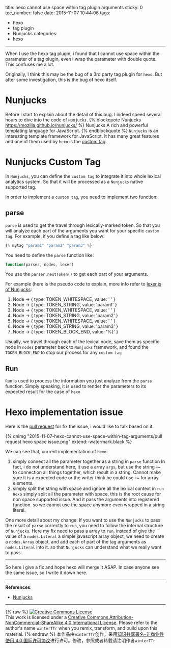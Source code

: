 title: hexo cannot use space within tag plugin arguments
sticky: 0
toc_number: false
date: 2015-11-07 10:44:06
tags:
  - hexo
  - tag plugin
  - Nunjucks
categories:
  - hexo
---

When I use the hexo tag plugin, i found that I cannot use space within the parameter of a tag plugin, even I wrap the parameter with double quote. This confuses me a lot.

Originally, I think this may be the bug of a 3rd party tag plugin for `hexo`.
But after some investigation, this is the bug of hexo itself.


<!--more-->

# Nunjucks

Before I start to explain about the detail of this bug.
I indeed speed several hours to dive into the code of `Nunjucks`.
{% blockquote Nunjucks https://mozilla.github.io/nunjucks/ %}
Nunjucks
A rich and powerful templating language for JavaScript.
{% endblockquote %}
`Nunjucks` is an interesting template framework for JavaScript. It has many great features and one of them used by `hexo` is the [custom tag](https://mozilla.github.io/nunjucks/api.html#custom-tags).

# Nunjucks Custom Tag
In `Nunjucks`, you can define the `custom tag` to integrate it into whole lexical analytics system. So that it will be processed as a `Nunjucks` native supported tag.

In order to implement a `custom tag`, you need to implement two function:
## parse
`parse` is used to get the travel through lexically-marked token. So that you will analyze each part of the arguments you want for your specific `custom tag`.
For example, if you define a tag like below:

```javascript
{% mytag "param1" "param2" "param3" %}
```
You need to define the `parse` function like:

```javascript
function(parser, nodes, lexer)
```

You use the `parser.nextToken()` to get each part of your arguments.

For example (here is the pseudo code to explain, more info refer to [lexer.js of Nunjucks](https://github.com/mozilla/nunjucks/blob/master/src/lexer.js):
1. Node -> { type: TOKEN_WHITESPACE, value: ' ' }
2. Node -> { type: TOKEN_STRING, value: 'param1' }
3. Node -> { type: TOKEN_WHITESPACE, value: ' ' }
4. Node -> { type: TOKEN_STRING, value: 'param2' }
5. Node -> { type: TOKEN_WHITESPACE, value: ' ' }
6. Node -> { type: TOKEN_STRING, value: 'param3' }
7. Node -> { type: TOKEN_BLOCK_END, value: '%}' }

Usually, we travel through each of the lexical node, save them as specific node in `nodes` parameter back to `Nunjucks` framework, and found the `TOKEN_BLOCK_END` to stop our process for any `custom tag`

## Run
`Run` is used to process the information you just analyze from the `parse` function. Simply speaking, it is used to  render the parameters to its expected result for the case of `hexo`


# Hexo implementation issue
Here is the [pull request](https://github.com/hexojs/hexo/pull/1581) for fix the issue, i would like to talk based on it.

{% qnimg "2015-11-07-hexo-cannot-use-space-within-tag-arguments/pull request hexo space issue.png" extend:-watermark.black %}


We can see that, current implementation of `hexo`:
1. simply connect all the parameter together as a string in `parse` function
In fact, i do not understand here, it use a array `args`, but use the string `+=` to connection all things together, which result in a string. Cannot make sure it is a expected code or the writer think he could use `+=` for array elements.
2. simply split the string with space and ignore all the lexical context in `run`
`Hexo` simply split all the parameter with space, this is the root cause for non space supported issue. And it pass the arguments into registered function. so we cannot use the space anymore even wrapped in a string literal.

One more detail about my change:
If you want to use the `Nunjucks` to pass the result of `parse` correctly to `run`, you need to follow the internal structure of `Nunjucks`. Here my fix need to pass a array to `run`, instead of give the value of a `nodes.Literal` a simple javascript array object, we need to create a `nodes.Array` object, and add each of part of the tag arguments as `nodes.Literal` into it. so that `Nunjucks` can understand what we really want to pass.

---
So here i give a fix and hope hexo will merge it ASAP.
In case anyone see the same issue, so I write it down here.


---

**References**:

- [Nunjucks](https://mozilla.github.io/nunjucks/)



---

{% raw %}
<a rel="license" href="http://creativecommons.org/licenses/by-nc-sa/4.0/"><img alt="Creative Commons License" style="border-width:0" src="https://i.creativecommons.org/l/by-nc-sa/4.0/88x31.png" /></a><br />This work is licensed under a <a rel="license" href="http://creativecommons.org/licenses/by-nc-sa/4.0/">Creative Commons Attribution-NonCommercial-ShareAlike 4.0 International License</a>.
Please refer to the author's name `winterTTr` when you remix, transform, and build upon this material. 
{% endraw %}
本作品由`winterTTr`创作，采用[知识共享署名-非商业性使用 4.0 国际许可协议](http://creativecommons.org/licenses/by-nc-sa/4.0/)进行许可。修改，参照或者转载请注明作者`winterTTr`
